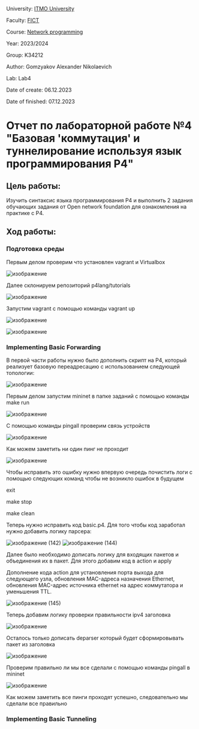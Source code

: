University: [ITMO University](https://itmo.ru/ru/)

Faculty: [FICT](https://fict.itmo.ru)

Course: [Network programming](https://github.com/itmo-ict-faculty/network-programming)

Year: 2023/2024

Group: K34212

Author: Gomzyakov Alexander Nikolaevich

Lab: Lab4

Date of create: 06.12.2023

Date of finished: 07.12.2023

# Отчет по лабораторной работе №4 "Базовая 'коммутация' и туннелирование используя язык программирования P4" #

## Цель работы: ##
Изучить синтаксис языка программирования P4 и выполнить 2 задания обучающих задания от Open network foundation для ознакомления на практике с P4.

## Ход работы: ##

### Подготовка среды ###

Первым делом проверим что установлен vagrant и Virtualbox

![изображение](https://github.com/fiji6479/2023_2024-network_programming-k34212-gomzyakov_a_n/assets/71012423/1a6554c0-db19-4e4d-8d65-330066e0bb4f)

Далее склонируем репозиторий p4lang/tutorials

![изображение](https://github.com/fiji6479/2023_2024-network_programming-k34212-gomzyakov_a_n/assets/71012423/a3c21538-b21b-4850-af63-361353fa1ac0)

Запустим vagrant с помощью команды vagrant up

![изображение](https://github.com/fiji6479/2023_2024-network_programming-k34212-gomzyakov_a_n/assets/71012423/a4c48178-93b6-426d-9159-a12428a7ab58)

![изображение](https://github.com/fiji6479/2023_2024-network_programming-k34212-gomzyakov_a_n/assets/71012423/959210a3-d3c9-4465-8862-539948169e1c)

### Implementing Basic Forwarding ###
В первой части работы нужно было дополнить скрипт на P4, который реализует базовую переадресацию с использованием следующей топологии:

![изображение](https://github.com/fiji6479/2023_2024-network_programming-k34212-gomzyakov_a_n/assets/71012423/d2750c20-ea40-4569-9013-adac11c22cb9)

Первым делом запустим mininet в папке заданий с помощью команды make run

![изображение](https://github.com/fiji6479/2023_2024-network_programming-k34212-gomzyakov_a_n/assets/71012423/77ca764f-8345-4330-8290-c79966a6464a)

С помощью команды pingall проверим связь устройств

![изображение](https://github.com/fiji6479/2023_2024-network_programming-k34212-gomzyakov_a_n/assets/71012423/b4b9a817-7fb6-4409-baed-9e972c37f6cb)

Как можем заметить ни один пинг не проходит

![изображение](https://github.com/fiji6479/2023_2024-network_programming-k34212-gomzyakov_a_n/assets/71012423/2b5bf92f-a77f-432d-9c28-ef2570235545)

Чтобы исправить это ошибку нужно впервую очередь почистить логи с помощью следующих команд чтобы не возникло ошибок в будущем

exit 

make stop

make clean

Теперь нужно исправить код basic.p4. Для того чтобы код заработал нужно добавить логику парсера:

![изображение (142)](https://github.com/fiji6479/2023_2024-network_programming-k34212-gomzyakov_a_n/assets/71012423/26ca0cd3-591c-4da1-925e-b4c5563acb28)
![изображение (144)](https://github.com/fiji6479/2023_2024-network_programming-k34212-gomzyakov_a_n/assets/71012423/b97c7e6e-bc78-48e9-ba7b-b04669848f8d)

Далее было необходимо дописать логику для входящих пакетов и объединения их в пакет. Для этого добавим код в action и apply

Дополнение кода action для установления порта выхода для следующего узла, обновления MAC-адреса назначения Ethernet, обновления MAC-адрес источника ethernet на адрес коммутатора и уменьшения TTL. 

![изображение (145)](https://github.com/fiji6479/2023_2024-network_programming-k34212-gomzyakov_a_n/assets/71012423/79e7b320-4925-4b53-89ab-2735a5fd2d3f)

Теперь добавим логику проверки правильности ipv4 заголовка

![изображение](https://github.com/fiji6479/2023_2024-network_programming-k34212-gomzyakov_a_n/assets/71012423/850bf36f-b80f-41d5-8621-cf07aeda57de)

Осталось только дописать deparser который будет сформировывать пакет из заголовка

![изображение](https://github.com/fiji6479/2023_2024-network_programming-k34212-gomzyakov_a_n/assets/71012423/e91c6a45-4937-4524-b5d7-5585bae96ddf)

Проверим правильно ли мы все сделали с помощью команды pingall в mininet

![изображение](https://github.com/fiji6479/2023_2024-network_programming-k34212-gomzyakov_a_n/assets/71012423/19394939-5b9f-4f33-a99f-eddfde7e7310)

Как можем заметить все пинги проходят успешно, следовательно мы сделали все правильно

### Implementing Basic Tunneling ###

